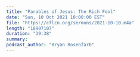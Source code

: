 ```yaml
---
title: "Parables of Jesus: The Rich Fool"
date: "Sun, 10 Oct 2021 10:00:00 EST"
file: "https://cflcn.org/sermons/2021-10-10.m4a"
length: "18907107"
duration: "39:38"
summary: 
podcast_author: "Bryan Rosenfarb"
---
```

